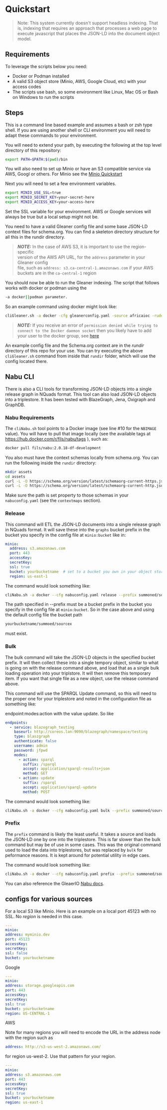 # Quickstart

> Note:  This system currently doesn't support headless indexing.  That is,
> indexing that requires an approach that processes a web page to execute
> javascript that places the JSON-LD into the document object model.


## Requirements

To leverage the scripts below you need:

* Docker or Podman installed
* A valid S3 object store (Minio, AWS, Google Cloud, etc) with your access codes
* The scripts use bash, so some environment like Linux, Mac OS or Bash on Windows to run the scripts

## Steps

This is a command line based example and assumes a bash
or zsh type shell.  If you are using another shell or CLI environment
you will need to adapt these commands to your environment.

You will need to extend your path, by executing the following at
the top level directory of this repository:

```bash
export PATH=$PATH:$(pwd)/bin
```

You will also need to set up Minio or have an S3 compatible
service via AWS, Googl or others.  For Minio see the
[Minio Quickstart](https://min.io/docs/minio/linux/index.html?ref=docs-redirect)


Next you will need to set a few environment variables.

```bash 
export MINIO_USE_SSL=true
export MINIO_SECRET_KEY=your-secret-here
export MINIO_ACCESS_KEY=your-access-here
```

Set the SSL variable for your environment.  AWS or Google services will always be true but
a local setup might not be.

You need to have a valid Gleaner config file and some base JSON-LD
context files for schema.org.  You can find a skeleton directory
structure for all this in the rundir directory.

> **_NOTE:_** In the case of AWS S3, it is important to use the region-specific  
> version of the AWS API URL, for the `address` parameter in your Gleaner config  
> file, such as `address: s3.ca-central-1.amazonaws.com` if your AWS buckets
> are in the `ca-central-1` region


You should now be able to run the Gleaner indexing.  The script
that follows works with docker or podman using the

```bash 
-a docker||podman parameter.
```

So an example command using docker might look like:

```bash
cliGleaner.sh -a docker -cfg gleanerconfig.yaml -source africaioc -rude
```

> **_NOTE:_** If you receive an error of `permission denied while trying to connect to the Docker daemon socket` 
> then you likely have to add your user to the docker group, 
> see [here](https://www.digitalocean.com/community/questions/how-to-fix-docker-got-permission-denied-while-trying-to-connect-to-the-docker-daemon-socket)

An example config file and the Schema.org context are in the _rundir_ directory of this repo
for your use.  You can try executing the above `cliGleaner.sh` command 
from inside that `rundir` folder, which will use the config located there.


## Nabu CLI

There is also a CLI tools for transforming JSON-LD objects into a single release graph in NQuads format.
This tool can also load JSON-LD objects into a triplestore.  It has been tested with BlazeGraph, Jena, Oxigraph and GraphDB.  

### Nabu Requirements

The `cliNabu.sh` tool points to a Docker image (see line #10 for the `NBIMAGE` value).
You will have to pull that image locally (see the available tags at https://hub.docker.com/r/fils/nabu/tags ),
such as:

```bash
docker pull fils/nabu:2.0.18-df-development
```

You also must have the context schemas locally from schema.org.  You can run 
the following inside the `rundir` directory:
```bash
mkdir assets
cd assets
curl -L -O https://schema.org/version/latest/schemaorg-current-https.jsonld
curl -L -O https://schema.org/version/latest/schemaorg-current-http.jsonld
```

Make sure the path is set property to those schemas in your `nabuconfig.yaml`
(see the `contextmaps` section).

### Release

This command will ETL the JSON-LD documents into a single release graph in NQuads format.  It will 
save these into the ```graphs``` bucket prefix in the bucket you specify in the config file
at ```minio:bucket``` like in:

```yaml
minio:
  address: s3.amazonaws.com
  port: 443
  accessKey:
  secretKey:
  ssl: true
  bucket: yourbucketname  # set to a bucket you own in your object store of choice
  region: us-east-1
```

The command would look something like:

```bash
cliNabu.sh -a docker --cfg nabuconfig.yaml release --prefix summoned/sourcex 
```

The path specified in --prefix must be a bucket prefix in the bucket you specify in the config file
at ```minio:bucket```.   So in the case above and using the default config file the bucket path

```bash
yourbucketname/summoed/sourcex
```

must exist.  


### Bulk

The bulk command will take the JSON-LD objects in the specified bucket prefix.  It will then collect
these into a single tempory object, similar to what is going on with the release command above, 
and load that as a single bulk loading operation into your triplstore.  It will then remove this 
temporary item.  If you want that single file as a new object, use the release command above.

This command will use the SPARQL Update command, so this will need to the proper one for your 
triplestore and noted in the configuration file as something like:

endpoint:modes:action with the value update.  So like

```yaml
endpoints:
  - service: blazegraph_testing
    baseurl: http://coreos.lan:9090/blazegraph/namespace/testing
    type: blaszgraph
    authenticate: false
    username: admin
    password: jfpwd
    modes:
      - action: sparql
        suffix: /sparql
        accept: application/sparql-results+json
        method: GET
      - action: update
        suffix: /sparql
        accept: application/sparql-update
        method: POST
```
The command would look something like:

```bash
cliNabu.sh -a docker --cfg nabuconfig.yaml bulk --prefix summoned/sourcex --endpoint triplestore
```

### Prefix

The ```prefix``` command is likely the least useful.  It takes a source and loads the JSON-LD 
one by one into the triplestore.  This is far slower than the bulk command but may be of use 
in some cases.  This was the original command used to load the data into triplestores, but was
replaced by ```bulk``` for peformance reasons.  It is kept around for potential utility in 
edge caes. 

The command would look something like:

```bash
cliNabu.sh -a docker --cfg nabuconfig.yaml prefix --prefix summoned/sourcex --endpoint triplestore
```


You can also reference the GleaerIO [Nabu docs](https://github.com/gleanerio/nabu/tree/master/docs).


## configs for various sources

For a local S3 like Minio.  Here is an example on a local port 45123 with no SSL.  No _region_ is needed
in this case.

```yaml
---
minio:
address: myminio.dev
port: 45123
accessKey:
secretKey:
ssl: false
bucket: yourbucketname
```


Google

```yaml
---
minio:
address: storage.googleapis.com
port: 443
accessKey:
secretKey:
ssl: true
bucket: yourbucketname
region: US-CENTRAL-1
```

AWS

Note for many regions you will need to encode the URL in the address node with the region such as

```yaml
address: http://s3-us-west-2.amazonaws.com/
```

for region us-west-2.  Use that pattern for your region.

```yaml
---
minio:
address: s3.amazonaws.com
port: 443
accessKey:
secretKey:
ssl: true
bucket: yourbucketname
region: us-east-1
```
